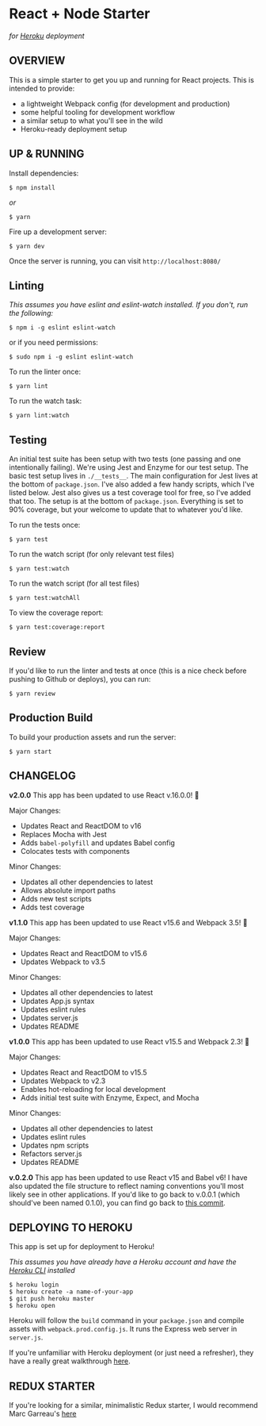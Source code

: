# React + Node Starter
_for [Heroku](https://www.heroku.com/) deployment_

<!-- Dummy change to verify PR creation workflow -->

## OVERVIEW
This is a simple starter to get you up and running for React projects. This is intended to provide:

* a lightweight Webpack config (for development and production)
* some helpful tooling for development workflow
* a similar setup to what you'll see in the wild
* Heroku-ready deployment setup

## UP & RUNNING
Install dependencies:
```
$ npm install
```
_or_
```
$ yarn
```

Fire up a development server:
```
$ yarn dev
```

Once the server is running, you can visit `http://localhost:8080/`

## Linting
_This assumes you have eslint and eslint-watch installed. If you don't, run the following:_
```
$ npm i -g eslint eslint-watch
```
or if you need permissions:
```
$ sudo npm i -g eslint eslint-watch
```

To run the linter once:
```
$ yarn lint
```

To run the watch task:
```
$ yarn lint:watch
```

## Testing
An initial test suite has been setup with two tests (one passing and one intentionally failing).
We're using Jest and Enzyme for our test setup. The basic test setup lives in `./__tests__`.
The main configuration for Jest lives at the bottom of `package.json`.  I've also added a few
handy scripts, which I've listed below. Jest also gives us a test coverage tool for free, so I've added that too. The setup is at the bottom of `package.json`. Everything is set to 90% coverage, but your welcome to update that to whatever you'd like.

To run the tests once:
```
$ yarn test
```

To run the watch script (for only relevant test files)
```
$ yarn test:watch
```

To run the watch script (for all test files)
```
$ yarn test:watchAll
```

To view the coverage report:
```
$ yarn test:coverage:report
```

## Review
If you'd like to run the linter and tests at once (this is a nice check before pushing to Github or deploys), you can run:

```
$ yarn review
```

## Production Build

To build your production assets and run the server:
```
$ yarn start
```

## CHANGELOG
**v2.0.0**
This app has been updated to use React v.16.0.0! 🎉

Major Changes:
* Updates React and ReactDOM to v16
* Replaces Mocha with Jest
* Adds `babel-polyfill` and updates Babel config
* Colocates tests with components

Minor Changes:
* Updates all other dependencies to latest
* Allows absolute import paths
* Adds new test scripts
* Adds test coverage

**v1.1.0**
This app has been updated to use React v15.6 and Webpack 3.5! 🎉

Major Changes:
* Updates React and ReactDOM to v15.6
* Updates Webpack to v3.5

Minor Changes:
* Updates all other dependencies to latest
* Updates App.js syntax
* Updates eslint rules
* Updates server.js
* Updates README

**v1.0.0**
This app has been updated to use React v15.5 and Webpack 2.3! 🎉

Major Changes:
* Updates React and ReactDOM to v15.5
* Updates Webpack to v2.3
* Enables hot-reloading for local development
* Adds initial test suite with Enzyme, Expect, and Mocha

Minor Changes:
* Updates all other dependencies to latest
* Updates eslint rules
* Updates npm scripts
* Refactors server.js
* Updates README

**v.0.2.0**
This app has been updated to use React v15 and Babel v6! I have also updated the file structure to reflect naming conventions you'll most likely see in other applications. If you'd like to go back to v.0.0.1 (which should've been named 0.1.0), you can find go back to [this commit](https://github.com/alanbsmith/react-node-example/commit/dd6d745c4b7066fd12104d5005b805afaf469d91).

## DEPLOYING TO HEROKU
This app is set up for deployment to Heroku!

_This assumes you have already have a Heroku account and have the [Heroku CLI](https://devcenter.heroku.com/articles/heroku-cli) installed_
```
$ heroku login
$ heroku create -a name-of-your-app
$ git push heroku master
$ heroku open
```

Heroku will follow the `build` command in your `package.json` and compile assets with `webpack.prod.config.js`. It runs the Express web server in `server.js`.

If you're unfamiliar with Heroku deployment (or just need a refresher), they have a really great walkthrough [here](https://devcenter.heroku.com/articles/getting-started-with-nodejs#introduction).

## REDUX STARTER
If you're looking for a similar, minimalistic Redux starter, I would recommend Marc Garreau's [here](https://github.com/marcgarreau/redux-starter)
